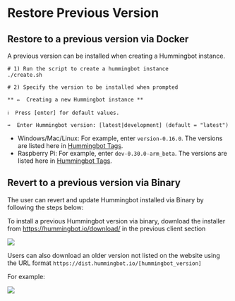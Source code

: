 # Restore Previous Version

## Restore to a previous version via Docker

A previous version can be installed when creating a Hummingbot instance.

```
# 1) Run the script to create a hummingbot instance
./create.sh

# 2) Specify the version to be installed when prompted

** ✏️  Creating a new Hummingbot instance **

ℹ️  Press [enter] for default values.

➡️  Enter Hummingbot version: [latest|development] (default = "latest")

```

- Windows/Mac/Linux: For example, enter `version-0.16.0`. The versions are listed here in [Hummingbot Tags](https://hub.docker.com/r/coinalpha/hummingbot/tags).
- Raspberry Pi: For example, enter `dev-0.30.0-arm_beta`. The versions are listed here in [Hummingbot Tags](https://hub.docker.com/r/coinalpha/hummingbot/tags?page=1&name=arm).

## Revert to a previous version via Binary

The user can revert and update Hummingbot installed via Binary by following the steps below:

To install a previous Hummingbot version via binary, download the installer from https://hummingbot.io/download/ in the previous client section

![](img/installer.png)

Users can also download an older version not listed on the website using the URL format `https://dist.hummingbot.io/[hummingbot_version]`

For example:

![](img/download.png)
